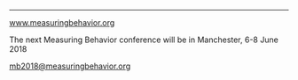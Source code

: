 


---
www.measuringbehavior.org

The next Measuring Behavior conference will be in Manchester, 6-8 June 2018

mb2018@measuringbehavior.org




